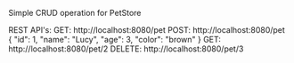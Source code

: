 Simple CRUD operation for PetStore

REST API's:
GET:
http://localhost:8080/pet
POST:
http://localhost:8080/pet
{
        "id": 1,
        "name": "Lucy",
        "age": 3,
        "color": "brown"
    }
GET:        
http://localhost:8080/pet/2
DELETE:
http://localhost:8080/pet/3
